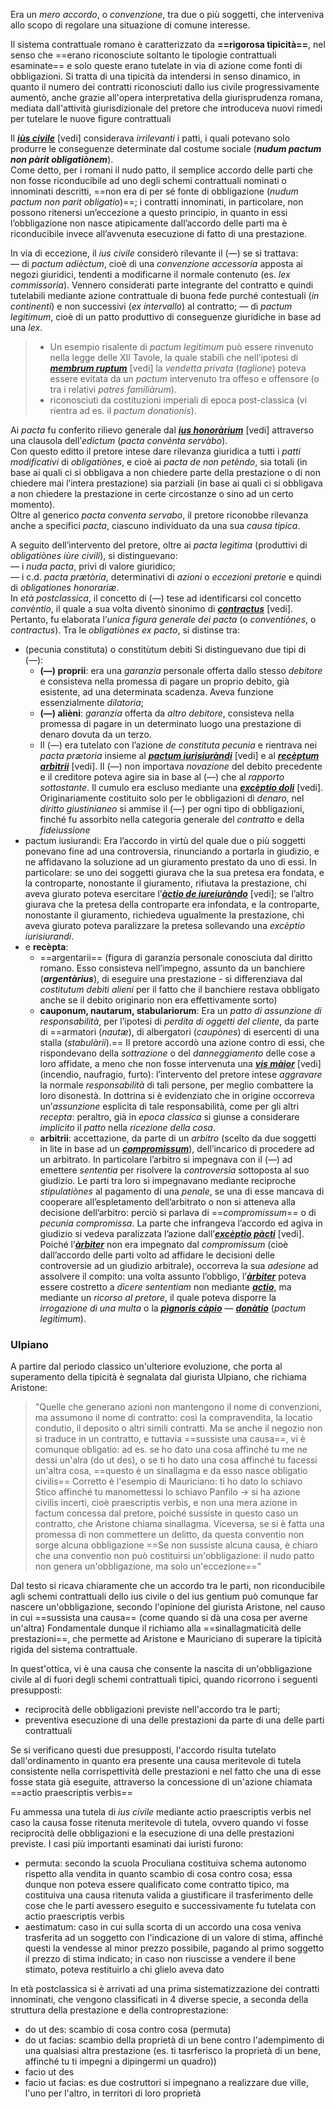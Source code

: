 Era un _mero accordo_, o _convenzione_, tra due o più soggetti, che interveniva allo scopo di regolare una situazione di comune interesse.  

Il sistema contrattuale romano è caratterizzato da **==rigorosa tipicità==**, nel senso che ==erano riconosciute soltanto le tipologie contrattuali esaminate== e solo queste erano tutelate in via di azione come fonti di obbligazioni. 
Si tratta di una tipicità da intendersi in senso dinamico, in quanto il numero dei contratti riconosciuti dallo ius civile progressivamente aumentò, anche grazie all'opera interpretativa della giurisprudenza romana, mediata dall'attività giurisdizionale del pretore che introduceva nuovi rimedi per tutelare le nuove figure contrattuali

Il [**_iùs civile_**](https://dizionari.simone.it/3/ius-civile) [vedi] considerava _irrilevanti_ i patti, i quali potevano solo produrre le conseguenze determinate dal costume sociale (**_nudum pactum_ _non pàrit obligatiònem_**).  
Come detto, per i romani il nudo patto, il semplice accordo delle parti che non fosse riconducibile ad uno degli schemi contrattuali nominati o innominati descritti, ==non era di per sé fonte di obbligazione (_nudum pactum non parit obligatio_)==; i contratti innominati, in particolare, non possono ritenersi un’eccezione a questo principio, in quanto in essi l’obbligazione non nasce atipicamente dall’accordo delle parti ma è riconducibile invece all’avvenuta esecuzione di fatto di una prestazione.


In via di eccezione, il _ius civile_ considerò rilevante il (—) se si trattava:  
— di _pactum adièctum_, cioè di una _convenzione accessoria_ apposta ai negozi giuridici, tendenti a modificarne il normale contenuto (es. _lex commissoria_). Vennero considerati parte integrante del contratto e quindi tutelabili mediante azione contrattuale di buona fede purché contestuali (_in continenti_) e non successivi (_ex intervallo_) al contratto; 
— di _pactum legitimum_, cioè di un patto produttivo di conseguenze giuridiche in base ad una _lex_. 
>- Un esempio risalente di _pactum legitimum_ può essere rinvenuto nella legge delle XII Tavole, la quale stabilì che nell’ipotesi di [**_membrum ruptum_**](https://dizionari.simone.it/3/membrum-ruptum) [vedi] la _vendetta privata_ (_taglione_) poteva essere evitata da un _pactum_ intervenuto tra offeso e offensore (o tra i relativi _patres familiàrum_). 
>- riconosciuti da costituzioni imperiali di epoca post-classica (vi rientra ad es. il _pactum donationis_).

Ai _pacta_ fu conferito rilievo generale dal [**_ius honoràrium_**](https://dizionari.simone.it/3/ius-honorarium-vel-ius-praetorium) [vedi] attraverso una clausola dell’_edictum_ (_pacta convènta servàbo_).  
Con questo editto il pretore intese dare rilevanza giuridica a tutti i _patti modificativi_ di _obligatiònes_, e cioè ai _pacta de non petèndo_, sia totali (in base ai quali ci si obbligava a non chiedere parte della prestazione o di non chiedere mai l’intera prestazione) sia parziali (in base ai quali ci si obbligava a non chiedere la prestazione in certe circostanze o sino ad un certo momento).  
Oltre al generico _pacta conventa servabo_, il pretore riconobbe rilevanza anche a specifici _pacta_, ciascuno individuato da una sua _causa tipica_.  

A seguito dell’intervento del pretore, oltre ai _pacta legitima_ (produttivi di _obligatiònes iùre civili_), si distinguevano:  
— i _nuda pacta_, privi di valore giuridico;  
— i c.d. _pacta prætòria_, determinativi di _azioni_ o _eccezioni pretorie_ e quindi di _obligationes honorariæ_.  
In _età postclassica_, il concetto di (—) tese ad identificarsi col concetto _convèntio_, il quale a sua volta diventò sinonimo di [**_contractus_**](https://dizionari.simone.it/3/contractus) [vedi]. Pertanto, fu elaborata l’_unica figura generale dei pacta_ (o _conventiònes_, o _contractus_). Tra le _obligatiònes ex pacto_, si distinse tra:  
-  (pecunia constituta) o constitùtum debiti Si distinguevano due tipi di (—):  
	- **(—) proprii**: era una _garanzia_ personale offerta dallo stesso _debitore_ e consisteva nella promessa di pagare un proprio debito, già esistente, ad una determinata scadenza. Aveva funzione essenzialmente _dilatoria_;  
	- **(—) alièni**: _garanzia_ offerta da _altro debitore_, consisteva nella promessa di pagare in un determinato luogo una prestazione di denaro dovuta da un terzo.  
	- Il (—) era tutelato con l’azione _de constituta pecunia_ e rientrava nei _pacta prætoria_  insieme al [**_pactum iurisiuràndi_**](https://dizionari.simone.it/3/pactum-iurisiurandi) [vedi] e al [**_recèptum arbìtrii_**](https://dizionari.simone.it/3/receptum-arbitrii) [vedi].   Il (—) non importava _novazione_ del debito precedente e il creditore poteva agire sia in base al (—) che al _rapporto sottostante_. Il cumulo era escluso mediante una [**_excèptio doli_**](https://dizionari.simone.it/3/exceptio-doli) [vedi].   Originariamente costituito solo per le obbligazioni di _denaro_, nel _diritto giustinianeo_ si ammise il (—) per ogni tipo di obbligazioni, finché fu assorbito nella categoria generale del _contratto_ e della _fideiussione_ 
- pactum iusiurandi: Era l’accordo in virtù del quale due o più soggetti ponevano fine ad una controversia, rinunciando a portarla in giudizio, e ne affidavano la soluzione ad un giuramento prestato da uno di essi.   In particolare:  se uno dei soggetti giurava che la sua pretesa era fondata, e la controparte, nonostante il giuramento, rifiutava la prestazione, chi aveva giurato poteva esercitare l’[**_àctio de iureiuràndo_**](https://dizionari.simone.it/3/actio-de-iureiurando) [vedi];  se l’altro giurava che la pretesa della controparte era infondata, e la controparte, nonostante il giuramento, richiedeva ugualmente la prestazione, chi aveva giurato poteva paralizzare la pretesa sollevando una _excèptio iurisiurandi_.
- e **recèpta**: 
	- ==argentarii== (figura di garanzia personale conosciuta dal diritto romano. Esso consisteva nell’impegno, assunto da un banchiere (**_argentàrius_**), di eseguire una prestazione - si differenziava dal *costitutum debiti alieni* per il fatto che il banchiere restava obbligato anche se il debito originario non era effettivamente sorto)
	- **cauponum, nautarum, stabulariorum**: Era un _patto di assunzione di responsabilità_, per l’ipotesi di _perdita di oggetti del cliente_, da parte di ==armatori (_nautæ_), di albergatori (_caupònes_) di esercenti di una stalla (_stabulàrii_).== Il pretore accordò una azione contro di essi, che rispondevano della _sottrazione_ o del _danneggiamento_ delle cose a loro affidate, a meno che non fosse intervenuta una [**_vis màior_**](https://dizionari.simone.it/3/vis-maior-resisti-non-potest) [vedi] (incendio, naufragio, furto): l’intervento del pretore intese _aggravare_ la normale _responsabilità_ di tali persone, per meglio combattere la loro disonestà.  In dottrina si è evidenziato che in origine occorreva un’_assunzione_ esplicita di tale responsabilità, come per gli altri _recepta_: peraltro, già in _epoca classica_ si giunse a considerare _implicito_ il _patto_ nella _ricezione della cosa_.
	- **arbitrii**: accettazione, da parte di un _arbitro_ (scelto da due soggetti in lite in base ad un [**_compromìssum_**](https://dizionari.simone.it/3/compromissum)), dell’incarico di procedere ad un arbitrato. In particolare l’arbitro si impegnava con il (—) ad emettere _sententia_ per risolvere la _controversia_ sottoposta al suo giudizio.  Le parti tra loro si impegnavano mediante reciproche _stipulatiònes_ al pagamento di una _penale_, se una di esse mancava di cooperare all’espletamento dell’arbitrato o non si atteneva alla decisione dell’arbitro: perciò si parlava di ==_compromissum_== o di _pecunia compromissa_. La parte che infrangeva l’accordo ed agiva in giudizio si vedeva paralizzata l’azione dall’[**_excèptio pàcti_**](https://dizionari.simone.it/3/exceptio-pacti) [vedi].  Poiché l’[**_àrbiter_**](https://dizionari.simone.it/3/arbiter) non era impegnato dal _compromissum_ (cioè dall’accordo delle parti volto ad affidare le decisioni delle controversie ad un giudizio arbitrale), occorreva la sua _adesione_ ad assolvere il compito: una volta assunto l’obbligo, l’[**_àrbiter_**](https://dizionari.simone.it/3/arbiter) poteva essere costretto a _dìcere sententiam_ non mediante [**_actio_**](https://dizionari.simone.it/3/actio), ma mediante un _ricorso al pretore_, il quale poteva disporre la _irrogazione di una multa_ o la [**_pìgnoris càpio_**](https://dizionari.simone.it/3/legis-actio-per-pignoris-capionem)
— [**_donàtio_**](https://dizionari.simone.it/3/donatio) (_pactum legitimum_).



### Ulpiano
A partire dal periodo classico un'ulteriore evoluzione, che porta al superamento della tipicità è segnalata dal giurista Ulpiano, che richiama Aristone: 
>"Quelle che generano azioni non mantengono il nome di convenzioni, ma assumono il nome di contratto: così la compravendita, la locatio condutio, il deposito o altri simili contratti. Ma se anche il negozio non si traduce in un contratto, e tuttavia ==sussiste una causa==, vi è comunque obligatio: ad es. se ho dato una cosa affinché tu me ne dessi un'alra (do ut des), o se ti ho dato una cosa affinché tu facessi un'altra cosa, ==questo è un sinallagma e da esso nasce obligatio civilis== 
Corretto è l'esempio di Mauriciano: ti ho dato lo schiavo Stico affinché tu manomettessi lo schiavo Panfilo -> si ha azione civilis incerti, cioè praescriptis verbis, e non una mera azione in factum concessa dal pretore, poiché sussiste in questo caso un contratto, che Aristone chiama sinallagma.
Viceversa, se si è fatta una promessa di non commettere un delitto, da questa conventio non sorge alcuna obbligazione
==Se non sussiste alcuna causa, è chiaro che una conventio non può costituirsi un'obbligazione: il nudo patto non genera un'obbligazione, ma solo un'eccezione=="


Dal testo si ricava chiaramente che un accordo tra le parti, non riconducibile agli schemi contrattuali dello ius civile o del ius gentium può comunque far nascere un'obbligazione, secondo l'opinione del giurista Aristone, nel causo in cui ==sussista una causa== (come quando si dà una cosa per averne un'altra)
Fondamentale dunque il richiamo alla ==sinallagmaticità delle prestazioni==, che permette ad Aristone e Mauriciano di superare la tipicità rigida del sistema contrattuale.

In quest'ottica, vi è una causa che consente la nascita di un'obbligazione civile al di fuori degli schemi contrattuali tipici, quando ricorrono i seguenti presupposti:
- reciprocità delle obbligazioni previste nell'accordo tra le parti;
- preventiva esecuzione di una delle prestazioni da parte di una delle parti contrattuali

Se si verificano questi due presupposti, l'accordo risulta tutelato dall'ordinamento in quanto era presente una causa meritevole di tutela consistente nella corrispettività delle prestazioni e nel fatto che una di esse fosse stata già eseguite, attraverso la concessione di un'azione chiamata ==actio praescriptis verbis==


Fu ammessa una tutela di *ius civile*  mediante actio praescriptis verbis nel caso la causa fosse ritenuta meritevole di tutela, ovvero quando vi fosse reciprocità delle obbligazioni e la esecuzione di una delle prestazioni previste.
I casi più importanti esaminati dai iuristi furono:
- permuta: secondo la scuola Proculiana costituiva schema autonomo rispetto alla vendita in quanto scambio di cosa contro cosa; essa dunque non poteva essere qualificato come contratto tipico, ma costituiva una causa ritenuta valida a giustificare il trasferimento delle cose che le parti avessero eseguito e successivamente fu tutelata con actio praescriptis verbis
- aestimatum: caso in cui sulla scorta di un accordo una cosa veniva trasferita ad un soggetto con l'indicazione di un valore di stima, affinché questi la vendesse al minor prezzo possibile, pagando al primo soggetto il prezzo di stima indicato; in caso non riuscisse a vendere il bene stimato, poteva restituirlo a chi glielo aveva dato

In età postclassica si è arrivati ad una prima sistematizzazione dei contratti innominati, che vengono classificati in 4 diverse specie, a seconda della struttura della prestazione e della controprestazione:
- do ut des: scambio di cosa contro cosa (permuta)
- do ut facias: scambio della proprietà di un bene contro l'adempimento di una qualsiasi altra prestazione (es. ti tasrferisco la proprietà di un bene, affinché tu ti impegni a dipingermi un quadro))
- facio ut des
- facio ut facias: es due costruttori si impegnano a realizzare due ville, l'uno per l'altro, in territori di loro proprietà